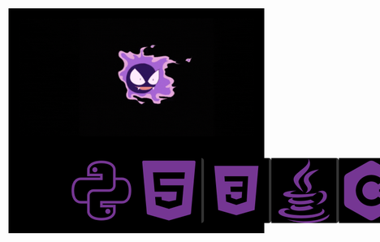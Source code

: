 <!-- Banner com fundo preto -->
<div style="background-color: black; text-align: center; padding: 20px;">
  <img src="https://github.com/phfuark/phfuark/blob/main/Banner.gif" alt="Banner" style="max-width: 100%; height: auto;">
</div>

<!-- Ícones com porcentagem e barra de progresso -->
<div style="background-color: black; text-align: center; padding: 20px;">
  <div style="display: flex; flex-direction: column; align-items: center; gap: 10px;">
    <div style="display: flex; flex-direction: row; align-items: center; gap: 10px;">
      <img src="https://raw.githubusercontent.com/phfuark/phfuark/refs/heads/main/PYTHON.png" alt="Python" style="width: 128px; height: 128px;">
      <div style="width: 128px; height: 128px; background-color: #333; border-radius: 5px; display: flex; flex-direction: column; justify-content: center; align-items: center;">
        <div style="width: 100%; height: 20px; background-color: #555; border-radius: 10px;">
          <div style="height: 100%; width: 90%; background-color: #4caf50; border-radius: 10px;"></div> <!-- Barra de 90% -->
    </div>
    <div style="display: flex; flex-direction: row; align-items: center; gap: 10px;">
      <img src="https://raw.githubusercontent.com/phfuark/phfuark/refs/heads/main/HTML5.png" alt="HTML5" style="width: 128px; height: 128px;">
      <div style="width: 128px; height: 128px; background-color: #333; border-radius: 5px; display: flex; flex-direction: column; justify-content: center; align-items: center;">
        <div style="width: 100%; height: 20px; background-color: #555; border-radius: 10px;">
          <div style="height: 100%; width: 85%; background-color: #4caf50; border-radius: 10px;"></div> <!-- Barra de 85% -->
    </div>
    <div style="display: flex; flex-direction: row; align-items: center; gap: 10px;">
      <img src="https://raw.githubusercontent.com/phfuark/phfuark/refs/heads/main/CSS3.png" alt="CSS3" style="width: 128px; height: 128px;">
      <div style="width: 128px; height: 128px; background-color: #333; border-radius: 5px; display: flex; flex-direction: column; justify-content: center; align-items: center;">
        <div style="width: 100%; height: 20px; background-color: #555; border-radius: 10px;">
          <div style="height: 100%; width: 80%; background-color: #4caf50; border-radius: 10px;"></div> <!-- Barra de 80% -->
    </div>
    <div style="display: flex; flex-direction: row; align-items: center; gap: 10px;">
      <img src="https://raw.githubusercontent.com/phfuark/phfuark/refs/heads/main/JAVA.png" alt="Java" style="width: 128px; height: 128px;">
      <div style="width: 128px; height: 128px; background-color: #333; border-radius: 5px; display: flex; flex-direction: column; justify-content: center; align-items: center;">
        <div style="width: 100%; height: 20px; background-color: #555; border-radius: 10px;">
          <div style="height: 100%; width: 75%; background-color: #4caf50; border-radius: 10px;"></div> <!-- Barra de 75% -->
    </div>
    <div style="display: flex; flex-direction: row; align-items: center; gap: 10px;">
      <img src="https://raw.githubusercontent.com/phfuark/phfuark/refs/heads/main/C%2B%2B.png" alt="C++" style="width: 128px; height: 128px;">
      <div style="width: 128px; height: 128px; background-color: #333; border-radius: 5px; display: flex; flex-direction: column; justify-content: center; align-items: center;">
        <div style="width: 100%; height: 20px; background-color: #555; border-radius: 10px;">
          <div style="height: 100%; width: 70%; background-color: #4caf50; border-radius: 10px;"></div> <!-- Barra de 70% -->
    </div>
  </div>
</div>
